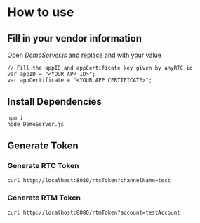 # How to use
## Fill in your vendor information
Open *DemoServer.js* and replace <YOUR APP ID> and <YOUR APP CERTIFICATE> with your value
```
// Fill the appID and appCertificate key given by anyRTC.io
var appID = "<YOUR APP ID>";
var appCertificate = "<YOUR APP CERTIFICATE>";
```

## Install Dependencies

```shell
npm i
node DemoServer.js
```

## Generate Token
### Generate RTC Token
```shell
curl http://localhost:8080/rtcToken?channelName=test
```

### Generate RTM Token
```shell
curl http://localhost:8080/rtmToken?account=testAccount
```
